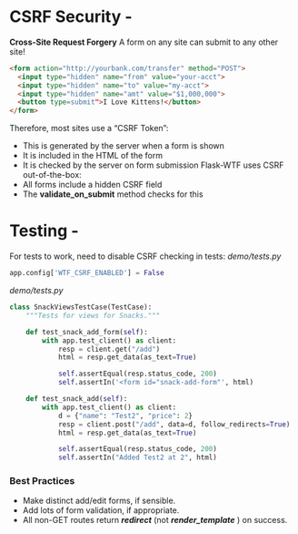 # CSRF Security -

**Cross-Site Request Forgery**
A form on any site can submit to any other site!
```html
<form action="http://yourbank.com/transfer" method="POST">
  <input type="hidden" name="from" value="your-acct">
  <input type="hidden" name="to" value="my-acct">
  <input type="hidden" name="amt" value="$1,000,000">
  <button type=submit">I Love Kittens!</button>
</form>
```

Therefore, most sites use a “CSRF Token”:
- This is generated by the server when a form is shown
- It is included in the HTML of the form
- It is checked by the server on form submission
Flask-WTF uses CSRF out-of-the-box:
- All forms include a hidden CSRF field
- The **validate_on_submit** method checks for this

# Testing -

For tests to work, need to disable CSRF checking in tests:
_demo/tests.py_
```python
app.config['WTF_CSRF_ENABLED'] = False
```
_demo/tests.py_
```python
class SnackViewsTestCase(TestCase):
    """Tests for views for Snacks."""

    def test_snack_add_form(self):
        with app.test_client() as client:
            resp = client.get("/add")
            html = resp.get_data(as_text=True)

            self.assertEqual(resp.status_code, 200)
            self.assertIn('<form id="snack-add-form"', html)

    def test_snack_add(self):
        with app.test_client() as client:
            d = {"name": "Test2", "price": 2}
            resp = client.post("/add", data=d, follow_redirects=True)
            html = resp.get_data(as_text=True)

            self.assertEqual(resp.status_code, 200)
            self.assertIn("Added Test2 at 2", html)
```

### Best Practices
- Make distinct add/edit forms, if sensible.
- Add lots of form validation, if appropriate.
- All non-GET routes return ***redirect*** (not ***render_template*** ) on success.